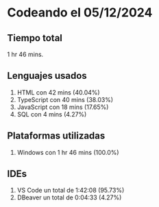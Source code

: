 # Codeando el 05/12/2024

## Tiempo total
1 hr 46 mins.

## Lenguajes usados
1. HTML con 42 mins (40.04%)
1. TypeScript con 40 mins (38.03%)
1. JavaScript con 18 mins (17.65%)
1. SQL con 4 mins (4.27%)

## Plataformas utilizadas
1. Windows con 1 hr 46 mins (100.0%)

## IDEs
1. VS Code un total de 1:42:08 (95.73%)
1. DBeaver un total de 0:04:33 (4.27%)
